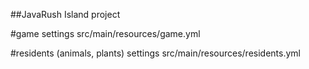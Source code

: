 ##JavaRush Island project

#game settings
src/main/resources/game.yml

#residents (animals, plants) settings
src/main/resources/residents.yml